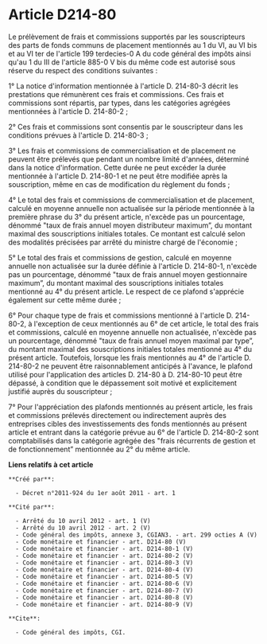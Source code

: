 # Article D214-80

Le prélèvement de frais et commissions supportés par les souscripteurs des parts de fonds communs de placement mentionnés au
1 du VI, au VI bis et au VI ter de l'article 199 terdecies-0 A du code général des impôts ainsi qu'au 1 du III de l'article
885-0 V bis du même code est autorisé sous réserve du respect des conditions suivantes :

1° La notice d'information mentionnée à l'article D. 214-80-3 décrit les prestations que rémunèrent ces frais et commissions.
Ces frais et commissions sont répartis, par types, dans les catégories agrégées mentionnées à l'article D. 214-80-2 ;

2° Ces frais et commissions sont consentis par le souscripteur dans les conditions prévues à l'article D. 214-80-3 ;

3° Les frais et commissions de commercialisation et de placement ne peuvent être prélevés que pendant un nombre limité
d'années, déterminé dans la notice d'information. Cette durée ne peut excéder la durée mentionnée à l'article D. 214-80-1 et
ne peut être modifiée après la souscription, même en cas de modification du règlement du fonds ;

4° Le total des frais et commissions de commercialisation et de placement, calculé en moyenne annuelle non actualisée sur la
période mentionnée à la première phrase du 3° du présent article, n'excède pas un pourcentage, dénommé "taux de frais annuel
moyen distributeur maximum”, du montant maximal des souscriptions initiales totales. Ce montant est calculé selon des
modalités précisées par arrêté du ministre chargé de l'économie ;

5° Le total des frais et commissions de gestion, calculé en moyenne annuelle non actualisée sur la durée définie à l'article
D. 214-80-1, n'excède pas un pourcentage, dénommé "taux de frais annuel moyen gestionnaire maximum”, du montant maximal des
souscriptions initiales totales mentionné au 4° du présent article. Le respect de ce plafond s'apprécie également sur cette
même durée ;

6° Pour chaque type de frais et commissions mentionné à l'article D. 214-80-2, à l'exception de ceux mentionnés au 6° de cet
article, le total des frais et commissions, calculé en moyenne annuelle non actualisée, n'excède pas un pourcentage, dénommé
"taux de frais annuel moyen maximal par type”, du montant maximal des souscriptions initiales totales mentionné au 4° du
présent article. Toutefois, lorsque les frais mentionnés au 4° de l'article D. 214-80-2 ne peuvent être raisonnablement
anticipés à l'avance, le plafond utilisé pour l'application des articles D. 214-80 à D. 214-80-10 peut être dépassé, à
condition que le dépassement soit motivé et explicitement justifié auprès du souscripteur ;

7° Pour l'appréciation des plafonds mentionnés au présent article, les frais et commissions prélevés directement ou
indirectement auprès des entreprises cibles des investissements des fonds mentionnés au présent article et entrant dans la
catégorie prévue au 6° de l'article D. 214-80-2 sont comptabilisés dans la catégorie agrégée des "frais récurrents de gestion
et de fonctionnement” mentionnée au 2° du même article.

**Liens relatifs à cet article**

	**Créé par**:

	  - Décret n°2011-924 du 1er août 2011 - art. 1

	**Cité par**:

	  - Arrêté du 10 avril 2012 - art. 1 (V)
	  - Arrêté du 10 avril 2012 - art. 2 (V)
	  - Code général des impôts, annexe 3, CGIAN3. - art. 299 octies A (V)
	  - Code monétaire et financier - art. D214-80 (V)
	  - Code monétaire et financier - art. D214-80-1 (V)
	  - Code monétaire et financier - art. D214-80-2 (V)
	  - Code monétaire et financier - art. D214-80-3 (V)
	  - Code monétaire et financier - art. D214-80-4 (V)
	  - Code monétaire et financier - art. D214-80-5 (V)
	  - Code monétaire et financier - art. D214-80-6 (V)
	  - Code monétaire et financier - art. D214-80-7 (V)
	  - Code monétaire et financier - art. D214-80-8 (V)
	  - Code monétaire et financier - art. D214-80-9 (V)

	**Cite**:

	  - Code général des impôts, CGI.
